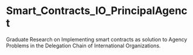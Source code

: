 # Smart_Contracts_IO_PrincipalAgenct
Graduate Research on Implementing smart contracts as solution to Agency Problems in the Delegation Chain of International Organizations.
